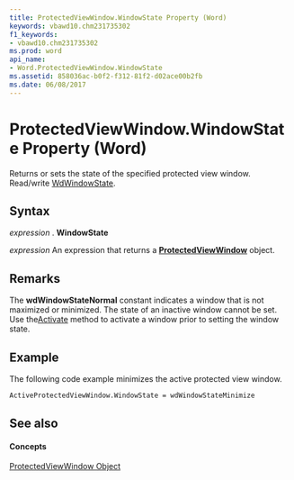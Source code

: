 ```yaml
---
title: ProtectedViewWindow.WindowState Property (Word)
keywords: vbawd10.chm231735302
f1_keywords:
- vbawd10.chm231735302
ms.prod: word
api_name:
- Word.ProtectedViewWindow.WindowState
ms.assetid: 858036ac-b0f2-f312-81f2-d02ace00b2fb
ms.date: 06/08/2017
---
```



# ProtectedViewWindow.WindowState Property (Word)

Returns or sets the state of the specified protected view window. Read/write [WdWindowState](Word.WdWindowState.md).


## Syntax

 _expression_ . **WindowState**

 _expression_ An expression that returns a **[ProtectedViewWindow](Word.ProtectedViewWindow.md)** object.


## Remarks

The  **wdWindowStateNormal** constant indicates a window that is not maximized or minimized. The state of an inactive window cannot be set. Use the[Activate](Word.ProtectedViewWindow.Activate.md) method to activate a window prior to setting the window state.


## Example

The following code example minimizes the active protected view window.


```vb
ActiveProtectedViewWindow.WindowState = wdWindowStateMinimize
```


## See also


#### Concepts


[ProtectedViewWindow Object](Word.ProtectedViewWindow.md)

